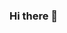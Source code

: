 ### Hi there 👋

<!--
**axsanchezgomez/axsanchezgomez** is a ✨ _special_ ✨ repository because its `README.md` (this file) appears on your GitHub profile.

Here are some ideas to get you started:

- 🔭 I’m currently working on ...
- 🌱 I’m currently learning ...
- 👯 I’m looking to collaborate on ...
- 💬 Ask me about ...
- 📫 How to reach me: [LinkIn](https://www.linkedin.com/in/axsanchezgomez/) , or by [Email](axsanchezgomez@gmail.com).
- ⚡ Fun fact: ...
-->
